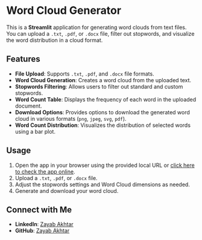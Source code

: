 # Word Cloud Generator

This is a **Streamlit** application for generating word clouds from text files. You can upload a `.txt`, `.pdf`, or `.docx` file, filter out stopwords, and visualize the word distribution in a cloud format.

## Features

- **File Upload**: Supports `.txt`, `.pdf`, and `.docx` file formats.
- **Word Cloud Generation**: Creates a word cloud from the uploaded text.
- **Stopwords Filtering**: Allows users to filter out standard and custom stopwords.
- **Word Count Table**: Displays the frequency of each word in the uploaded document.
- **Download Options**: Provides options to download the generated word cloud in various formats (`png`, `jpeg`, `svg`, `pdf`).
- **Word Count Distribution**: Visualizes the distribution of selected words using a bar plot.

## Usage
1. Open the app in your browser using the provided local URL or [click here to check the app online](https://word-cloud-app-using-app-vdg4sqyabdwalhrjrpv37t.streamlit.app/).
2. Upload a `.txt`, `.pdf`, or `.docx` file.
3. Adjust the stopwords settings and Word Cloud dimensions as needed.
4. Generate and download your word cloud.

## Connect with Me

- **LinkedIn**: [Zayab Akhtar](https://www.linkedin.com/in/zayabakhtar/)
- **GitHub**: [Zayab Akhtar](https://github.com/ZayabAkhtar)
